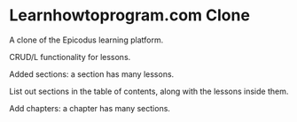 Learnhowtoprogram.com Clone 
===

A clone of the Epicodus learning platform.

CRUD/L functionality for lessons. 

Added sections: a section has many lessons. 

List out sections in the table of contents, along with the lessons inside them. 

Add chapters: a chapter has many sections.
